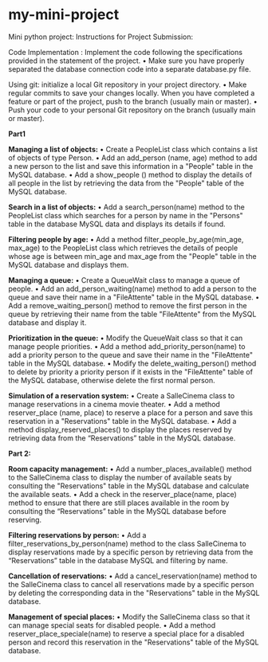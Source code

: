 # my-mini-project

Mini python project:
Instructions for Project Submission:

Code Implementation :
Implement the code following the specifications provided in the statement of the project.
• Make sure you have properly separated the database connection code into a separate database.py file.

Using git:
initialize a local Git repository in your project directory. 
• Make regular commits to save your changes locally.
When you have completed a feature or part of the project, push to the branch (usually main or master).
• Push your code to your personal Git repository on the branch (usually main or master).



**Part1**

**Managing a list of objects:**
•	Create a PeopleList class which contains a list of objects of type Person.
•	Add an add_person (name, age) method to add a new person to the list and save this information in a "People" table in the MySQL database. 
•	Add a show_people () method to display the details of all people in the list by retrieving the data from the "People" table of the MySQL database.

**Search in a list of objects:**
•	Add a search_person(name) method to the PeopleList class which searches for a person by name in the "Persons" table in the database MySQL data and displays its details if found.

**Filtering people by age:**
•	Add a method filter_people_by_age(min_age, max_age) to the PeopleList class which retrieves the details of people whose age is between min_age and max_age from the "People" table in the MySQL database and displays them.


**Managing a queue:**
•	Create a QueueWait class to manage a queue of people.
•	Add an add_person_waiting(name) method to add a person to the queue and save their name in a "FileAttente" table in the MySQL database.
•	Add a remove_waiting_person() method to remove the first person in the queue by retrieving their name from the table "FileAttente" from the MySQL database and display it. 


**Prioritization in the queue:**
•	Modify the QueueWait class so that it can manage people priorities.
•	Add a method add_priority_person(name) to add a priority person to the queue and save their name in the "FileAttente" table in the MySQL database.
•	Modify the delete_waiting_person() method to delete by priority a priority person if it exists in the "FileAttente" table of the MySQL database, otherwise delete the first normal person.

**Simulation of a reservation system:**
•	Create a SalleCinema class to manage reservations in a cinema movie theater.
•	Add a method reserver_place (name, place) to reserve a place for a person and save this reservation in a "Reservations" table in the MySQL database. 
•	Add a method display_reserved_places() to display the places reserved by retrieving data from the “Reservations” table in the MySQL database.


**Part 2:**

**Room capacity management:**
•	Add a number_places_available() method to the SalleCinema class to display the number of available seats by consulting the "Reservations" table in the MySQL database and calculate the available seats.
•	Add a check in the reserver_place(name, place) method to ensure that there are still places available in the room by consulting the “Reservations” table in the MySQL database before reserving. 

**Filtering reservations by person:**
•	Add a filter_reservations_by_person(name) method to the class SalleCinema to display reservations made by a specific person by retrieving data from the “Reservations” table in the database MySQL and filtering by name.

**Cancellation of reservations:**
•	Add a cancel_reservation(name) method to the SalleCinema class to cancel all reservations made by a specific person by deleting the corresponding data in the "Reservations" table in the MySQL database. 


**Management of special places:**
•	Modify the SalleCinema class so that it can manage special seats for disabled people.
•	Add a method reserver_place_speciale(name) to reserve a special place for a disabled person and record this reservation in the "Reservations" table of the MySQL database.  

